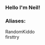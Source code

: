 ### Hello I'm Neil!

### Aliases:

RandomKiddo
<br />
firsttry

<!--
**RandomKiddo/RandomKiddo** is a ✨ _special_ ✨ repository because its `README.md` (this file) appears on your GitHub profile.

### Main Languages:

<img align="left" alt="Java" src="Images/java.jpg"/> 
![](Images/java.jpg)
